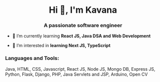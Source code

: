 <h1 align="center">Hi 👋, I'm Kavana</h1>
<h3 align="center">A passionate software engineer</h3>

- 🌱 I’m currently learning **React JS, Java DSA and Web Development**

- 👀 I’m interested in **learning Next JS, TypeScript**


<p align="left">
</p>

<h3 align="left">Languages and Tools:</h3>
<p align="left"> Java, HTML, CSS, 
Javascript, React JS, Node JS, Mongo DB, Express JS, Python, Flask, Django, PHP, Java Servlets and JSP, Arduino, Open CV </p>
